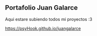 ## Portafolio Juan Galarce

Aqui estare subiendo todos mi proyectos :3

https://psyHook.github.io/juangalarce
